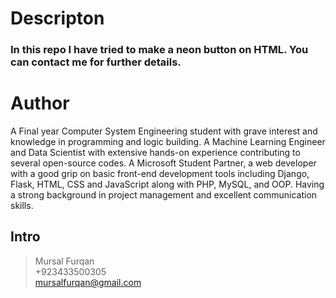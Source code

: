 # Descripton
### In this repo I have tried to make a neon button on HTML. You can contact me for further details.
# Author
A Final year Computer System Engineering student with grave interest and knowledge in programming and logic building. A Machine Learning Engineer and Data Scientist with extensive hands-on experience contributing to several open-source codes. A Microsoft Student Partner, a web developer with a good grip on basic front-end development tools including Django, Flask, HTML, CSS and JavaScript along with PHP, MySQL, and OOP. Having a strong background in project management and excellent communication skills.
## Intro
> Mursal Furqan  <br />
> +923433500305  <br />
> mursalfurqan@gmail.com
